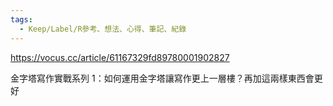 ```yaml
---
tags:
  - Keep/Label/R參考、想法、心得、筆記、紀錄
---
```


https://vocus.cc/article/61167329fd89780001902827

金字塔寫作實戰系列 1：如何運用金字塔讓寫作更上一層樓？再加這兩樣東西會更好